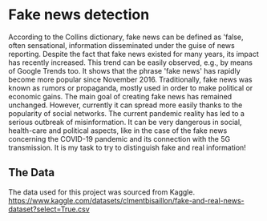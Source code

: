# Fake news detection

According to the Collins dictionary, fake news can be defined as 'false, often sensational, information disseminated under the guise of news reporting. Despite the fact that fake news existed for many years, its impact has recently increased. This trend can be easily observed, e.g., by means of Google Trends too. It shows that the phrase 'fake news' has rapidly become more popular since November 2016. Traditionally, fake news was known as rumors or propaganda, mostly used in order to make political or economic gains. The main goal of creating fake news has remained unchanged. However, currently it can spread more easily thanks to the popularity of social networks. The current pandemic reality has led to a serious outbreak of misinformation. It can be very dangerous in social, health-care and political aspects, like in the case of the fake news concerning the COVID-19 pandemic and its connection with the 5G transmission. It is my task to try to distinguish fake and real information!

## The Data

The data used for this project was sourced from Kaggle.
https://www.kaggle.com/datasets/clmentbisaillon/fake-and-real-news-dataset?select=True.csv
